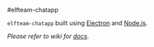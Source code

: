 #elfteam-chatapp

`elfteam-chatapp` built using [Electron](https://github.com/electron/electron) and [Node.js](https://nodejs.org).

*Please refer to wiki for [docs](https://github.com/mawni/elfteam-chatapp/wiki)*.

